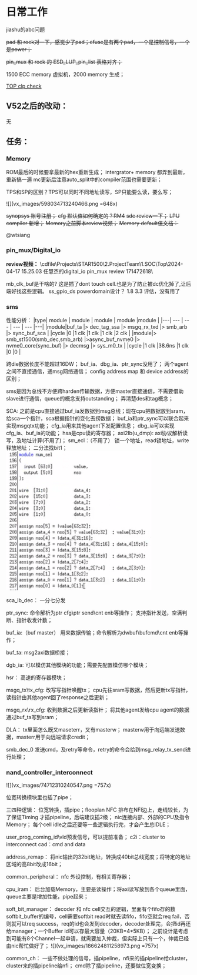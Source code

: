 # 日常工作

jiashu的abc问题

~~pad 和 rock对一下，感觉少了pad；efuse是有两个pad，一个是控制信号，一个是power；~~

~~pin_mux 和 rock 的 ESD_LUP_pin_list 表格对齐；~~

1500 ECC memory 虚拟机，2000 memory 生成；

[TOP clp check](./clp_check.md)




## V52之后的改动：
无


## 任务：
### Memory
ROM最后的时候要拿最新的hex重新生成；
intergrator+ memory 都弄到最新，重新搞一遍
mc更新后注意auto_split中的compiler范围也需要更新；

TPS和SP的区别？TPS可以同时不同地址读写，SP只能要么读，要么写；

![](vx_images/598034713240466.png =648x)

~~synopsys 账号注册；~~
~~cfg 默认值如何确定的？RM4~~
~~sdc review一下；~~
~~LPU compiler 新增；~~
~~Memory之前脚本review视频；~~
~~Memory default值文档：~~



@wtsiang

### pin_mux/Digital_io
**review视频：**
\\cdfile\Projects\STAR1500\2.ProjectTeam\1.SOC\Top\2024-04-17 15.25.03 任慧杰的digital_io pin_mux review 171472618\

mb_clk_buf是干啥的?
这是插了dont touch cell.也是为了防止被dc优化掉了,让后端好找这些逻辑。
ss_gpio_ds powerdomain设计？ 1.8 3.3 评估，没有用了


### sms

性能分析：
|type| module | module | module | module |module |
|---| --- | --- | --- | --- |---|
|module|buf_ta                                            |> dec_tag_ssa          |>   msgq_rx_txd                 |> smb_arb  |> sync_buf_sca |
|cycle     |0                                                    |1 clk                          |1 clk                                     |1 clk            |2 clk                  |
|module|> smb_st1500(smb_dec,smb_arb) |>async_buf_nvme0 |> nvme0_core(sync_buf)     |>  decmsg |> sys_m0_tx |
|cycle     |1 clk                                                   |38.6ns                      |1 clk                                       |0                 |0                   |



跨die数据长度不能超过16DW；
buf_ia、dbg_ia、ptr_sync没用了；
两个agent之间不直接通信，通msg网络通信；
config address map 和 device address的区别；

sms是因为总线不方便跨harden传输数据，方便master直接通信，不需要借助slave进行通信，queue的概念支持outstanding；
弄清楚des和tag概念；

SCA:
之前是cpu直接通过buf_ia发数据到msg总线；现在cpu把数据放到sram，给sca一个指针，sca根据指针的变化去捞数据；
buf_ia和ptr_sync可以联合起来实现msgqtx功能；
cfg_ia用来其他agent下发配置信息；
dbg_ia可以实现cfg_ia、buf_ia的功能；
hsa是cpu读的寄存器；
axi2lb(u_dmp):
axi协议解析读写，及地址计算(不用了)；
sm_ecl：（不用了）
锁一个地址，read锁地址，write释放地址；
二分法找bit1；
![](vx_images/57422710240467.png)

sca_lb_dec：
一分七分发

ptr_sync:
命令解析为ptr cfg\ptr send\cnt enb等操作；
支持指针发送，空满判断、指针收发计数；

buf_ia:（buf master）
用来数据传输；命令解析为dwbuf\bufcmd\cnt enb等操作；

buf_ta:
msg2axi数据桥接；

dgb_ia:
可以模仿其他模块的功能；需要先配置模仿哪个模块；

hsr：
高速的寄存器模块；

msgq_tx\tx_cfg:
改写写指针唤醒tx；
cpu先往sram写数据，然后更新tx写指针，读指针由其他agent回了response之后更新；

msgq_rx\rx_cfg:
收到数据之后更新读指针；
将其他agent发给cpu agent的数据通过buf_ta写到sram；

DLA：
tx里面怎么既又maseterr，又有masterw；
masterw用于向远端发送数据，masterr用于向远端请求credit；

smb_dec_0 发送cmd，及retry等命令，retry的命令会给到msg_relay_tx_send进行处理；





### nand_controller_interconnect



![](vx_images/74712310240547.png =757x)

位宽转换模块里也插了pipe；

三四种逻辑：
位宽转换，插pipe；flooplan NFC 排布在NFI边上，走线较长，为了保证Timing 才插pipeline，后端建议插2级；
nic连接内部、外部的CPU及指令Memory； 
每个cell idle之后还要等一些逻辑执行完，才会产生总IDLE；

user_prog_coming_id\vld预发信号，可以提前准备；
c2i：cluster to interconnect
cad：cmd and data

address_remap：
将nic输出的32bit地址，转换成40bit总线宽度；将特定的地址区域的高8bit改成16bit；

common_peripheral：
nfc 外设控制，有相关寄存器；

cpu_iram：
后台加载Memory，主要是读操作；将axi读写放到各个queue里面，queue主要是增加性能，pipe起来；
 
soft_bit_manager：
decoder 和 nfc cell交互的逻辑，里面有个fifo存的数softbit_buffer的编号，cell需要softbit read时就去读fifo，fifo空就会req fail，否则就可以req success，req的id也会发到decoder，decoder处理完，会把id再还给manager；一个Buffer id可以存最大容量（20KB=4*5KB）；
之前设计是考虑到可能有8个Channel一起申请，就需要加入仲裁，但实际上只有一个，仲裁已经由nic帮忙做好了；
![](vx_images/186624811258973.png =757x)

common_ch：
一些不做处理的信号，插pipeline，nfi来的插pipeline给cluster，cluster来的插pipeline给nfi；
cmd除了插pipeline，还要做位宽变换；
